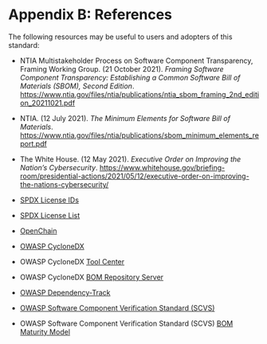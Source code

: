 # Appendix B: References

The following resources may be useful to users and adopters of this standard:

* NTIA Multistakeholder Process on Software Component Transparency, Framing Working Group. (21 October 2021). _Framing Software Component Transparency: Establishing a Common Software Bill of Materials (SBOM), Second Edition_. https://www.ntia.gov/files/ntia/publications/ntia_sbom_framing_2nd_edition_20211021.pdf
* NTIA. (12 July 2021). _The Minimum Elements for Software Bill of Materials_. https://www.ntia.gov/files/ntia/publications/sbom_minimum_elements_report.pdf
* The White House. (12 May 2021). _Executive Order on Improving the Nation’s Cybersecurity_. https://www.whitehouse.gov/briefing-room/presidential-actions/2021/05/12/executive-order-on-improving-the-nations-cybersecurity/

* [SPDX License IDs](https://spdx.dev/ids/)
* [SPDX License List](https://spdx.org/licenses/)
* [OpenChain](https://www.openchainproject.org/)
* [OWASP CycloneDX](https://cyclonedx.org/)
* OWASP CycloneDX [Tool Center](https://cyclonedx.org/tool-center/)
* OWASP CycloneDX [BOM Repository Server](https://github.com/CycloneDX/cyclonedx-bom-repo-server)
* [OWASP Dependency-Track](https://dependencytrack.org/)
* [OWASP Software Component Verification Standard (SCVS)](https://scvs.owasp.org/)
* OWASP Software Component Verification Standard (SCVS) [BOM Maturity Model](https://scvs.owasp.org/bom-maturity-model/)
